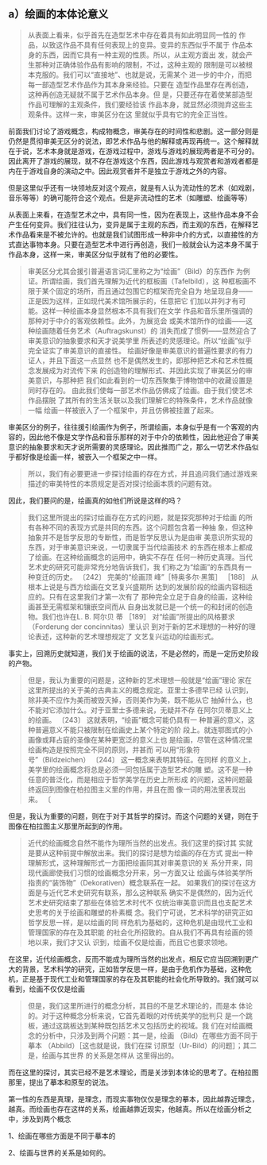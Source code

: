 <h2>a）绘画的本体论意义</h2><blockquote data-pid="E-1-JV7_">从表面上看来，似乎首先在造型艺术中存在着具有如此明显同一性的 作品，以致这作品不具有任何表现上的变异。变异的东西似乎不属于 作品本身的东西，因而它具有一种主观的性质。所以，从主观方面出 发，就会产生那种对正确体验作品有影响的限制，不过，这种主观的 限制是可以被根本克服的。我们可以“直接地”、也就是说，无需某个 进一步的中介，而把每一部造型艺术作品作为其本身来经验。只要在 造型作品里存在再创造，这种再创造无疑就不属于艺术作品本身。但 是，只要还存在着使某部造型作品可理解的主观条件，我们要经验该 作品本身，就显然必须抛弃这些主观条件。这样一来，审美区分在这 里就似乎具有它的完全正当性。</blockquote><p data-pid="FvHTQ5UH">前面我们讨论了游戏概念，构成物概念，审美存在的时间性和悲剧。这一部分则是仍然是贯彻审美无区分的说法，即艺术作品与他的解释或再现再统一。这个解释就在于说，艺术本身就是游戏，在游戏过程中，游戏与游戏的展现两者是不可分的。因此离开了游戏的展现，就不存在游戏这个东西，因此游戏与观赏者和游戏者都是内在于游戏自身的演动之中。因此观赏者并不是独立于游戏之外的内容。</p><p data-pid="B6RHvwm-">但是这里似乎还有一块领地反对这个观点，就是有人认为流动性的艺术（如戏剧，音乐等等）的确可能符合这个观点。但是非流动性的艺术（如雕塑、绘画等等）</p><p data-pid="V_oPuEKx">从表面上来看，在造型艺术之中，具有同一性，因为在表现上，这些作品本身不会产生任何变异。我们往往认为，变异是属于主观的东西，而主观的东西，在解释艺术作品看来是不被允许的。也就是我们试图形成一种非中介的方式，以直接性的方式直达事物本身。只要在造型艺术中进行再创造，我们一般就会认为这本身不属于作品本身，这样一来，审美区分似乎就有了他的必要性。</p><blockquote data-pid="8kaJoH3I">审美区分尤其会援引普遍语言词汇里称之为“绘画”（Bild）的东西作 为例证。所谓绘画，我们首先理解为近代的框板画（Tafelbild），这 种框板画不限于某个固定的场所，而且通过包围它的框架而完全自为 地呈现自身——正是因为这样，正如现代美术馆所展示的，任意把它 们加以并列才有可能。这样一种绘画本身显然根本不具有我们在文学 作品和音乐里所强调的那种对于中介的客观依赖性。此外，为展览会 或美术馆所作的绘画——这种绘画随着任务艺术（Auftragskunst）的 消失而成了惯例——显然迎合了审美意识的抽象要求和天才说美学里 所表述的灵感理论。所以“绘画”似乎完全证实了审美意识的直接性。 绘画好像是审美意识的普遍性要求的有力证人，并且下面这一点显然 也不是偶然发生的，即那种把艺术和艺术性概念发展成为对流传下来 的创造物的理解形式、并因此实现了审美区分的审美意识，与那种把 我们如此看到的一切东西聚集于博物馆中的收藏设置是同时存在的。 由此我们使每一部艺术作品仿佛成了绘画。由于我们使艺术作品摆脱 了其所有的生活关联以及我们理解它的特殊条件，艺术作品就像一幅 绘画一样被嵌入了一个框架中，并且仿佛被挂置了起来。</blockquote><p data-pid="Mk-cbxi_">审美区分的例子，往往援引绘画作为例子，所谓绘画，本身似乎是有一个客观的内容的，因此他不像是文学作品和音乐那样的对于中介的依赖性，因此他迎合了审美意识的抽象要求和天才说所需要的灵感理论。因此推而广之，那么一切艺术作品似乎都好像是绘画一样，被嵌入一个框架之中一样。</p><blockquote data-pid="nAQW7le3">所以，我们有必要更进一步探讨绘画的存在方式，并且追问我们通过游戏来描述的审美特性的本质规定是否对探讨绘画本质的问题有效。</blockquote><p data-pid="gm7lixIN">因此，我们要问的是，绘画真的如他们所说是这样的吗？</p><blockquote data-pid="5ZbD8zha">我们这里所提出的探讨绘画存在方式的问题，就是探究那种对于绘画 的所有各种不同的表现方式是共同的东西。这个问题包含着一种抽 象，但这种抽象并不是哲学反思的专断性，而是哲学反思认为是由审 美意识所实现的东西，对于审美意识来说，一切隶属于当代绘画技术 的东西在根本上都成了绘画。在这种绘画概念的运用中，确实不存在 任何一种历史真理。当代艺术史的研究可能非常充分地告诉我们，我 们称之为“绘画”的东西具有一种变迁的历史。 〔242〕 完美的“绘画顶 峰”［特奥多尔·黑策］ ［188］ 从根本上说是与西方绘画在文艺复兴盛期所 达到的发展阶段的绘画内容相适应的。只有在这里我们才第一次有了 那种完全立足于自身的绘画，这种绘画甚至无需框架和镶嵌空间而从 自身出发就已是一个统一的和封闭的创造物。我们也许在L. B. 阿尔贝 蒂 ［189］ 对“绘画”所提出的风格要求（Forderung der concinnitas）里认识 到对于新的艺术理想的一种好的理论表述，这种新的艺术理想规定了 文艺复兴运动的绘画形式。 </blockquote><p data-pid="ch588pOX">事实上，回溯历史就知道，我们关于绘画的说法，不是必然的，而是一定历史阶段的产物。</p><blockquote data-pid="OzMzAHAg">但是，我认为重要的问题是，这种新的艺术理想一般就是“绘画”理论 家在这里所提出的关于美的古典主义的概念规定。亚里士多德早已经 认识到，除非美不应作为美而被毁灭掉，否则美作为美，既不能从它 抽掉什么，也不能对它添加什么。对于亚里士多德来说，无疑并不存 在阿尔贝蒂意义上的绘画。 〔243〕 这就表明，“绘画”概念可能仍具有一 种普遍的意义，这种普遍意义不能只被限制在绘画史上某个特定的阶 段上。就连鄂图式的小画像或拜占庭的圣像在某种更宽泛的意义上也 是绘画，尽管在这种情况里绘画构造是按照完全不同的原则，并甚而 可以用“形象符号”（Bildzeichen） 〔244〕 这一概念来表明其特征。在同样 的意义上，美学里的绘画概念将总是必须一同包括属于造型艺术的雕 塑。这不是一种任意的普泛化，而是相应于哲学美学在历史上所形成 的问题，这种问题最终返回到图像在柏拉图主义里的作用，并且在图 像一词的用法里表现出来。 〔</blockquote><p data-pid="C6m-2YfF">但是，我认为重要的问题，则在于对于其哲学的探讨。而这个问题的关键，则在于图像在柏拉图主义那里所起到的作用。</p><blockquote data-pid="0Mtx709a">近代的绘画概念自然不能作为理所当然的出发点。我们这里的探讨其 实就是要从这种前提中解放出来。我们的探讨是想为绘画的存在方式 提出一种理解形式，这种理解形式一方面把绘画同其对审美意识的关 系分开来，同现代画廊使我们习惯的绘画概念分开来，另一方面又让 绘画与体验美学所指责的“装饰物”（Dekorativen）概念联系在一起。 如果我们的探讨在这方面是与近代艺术史研究有联系，那么这种联系 确实不是偶然的，因为近代艺术史研究结束了那些在体验艺术时代不 仅统治审美意识而且也支配艺术史思考的关于绘画和雕塑的朴素概 念。我们宁可说，艺术科学的研究正如哲学反思一样，是以绘画的同 样危机为基础的，这种危机是由现代工业和管理国家的存在及其职能 的社会化所招致的。自从我们不再具有绘画的领地以来，我们才又认 识到，绘画不仅是绘画，而且它也要求领地。</blockquote><p data-pid="ic07XcEc">在这里，近代绘画概念，反而不能成为理所当然的出发点，相反它应当回溯到更广大的背景，艺术科学的研究，正如哲学反思一样，是由于危机作为基础，这种危机，正是基于现代工业和管理国家的存在及其职能的社会化所导致的。我们就可以看到，绘画不仅仅是绘画</p><blockquote data-pid="7bxDLlaJ">但是，我们这里所进行的概念分析，其目的不是艺术理论的，而是本 体论的。对于这种概念分析来说，它首先着眼的对传统美学的批判只 是一个跳板，通过这跳板达到某种既包括艺术又包括历史的视域。我 们在对绘画概念的分析中，只涉及到两个问题：其一是，绘画 （Bild）在哪些方面不同于摹本 （Abbild）［这也就是说，我们在探 讨原型（Ur-Bild）的问题］；其二是，绘画与其世界 的关系是怎样从 这里得出的。 </blockquote><p data-pid="vxI6F9pr">而在这里的探讨，其实已经不是艺术理论，而是关涉到本体论的思考了。在柏拉图那里，提出了摹本和原型的说法。</p><p data-pid="LrZvBiXg">第一性的东西是真理，是理念，而现实事物仅仅是理念的摹本，因此越靠近理念，越真。而绘画也存在这样的关系，绘画越靠近现实，他越真。所以在绘画分析之中，涉及到两个概念</p><p data-pid="3THKjP-B">1、绘画在哪些方面是不同于摹本的</p><p data-pid="KDWTZu3y">2、绘画与世界的关系是如何的。</p><p></p>